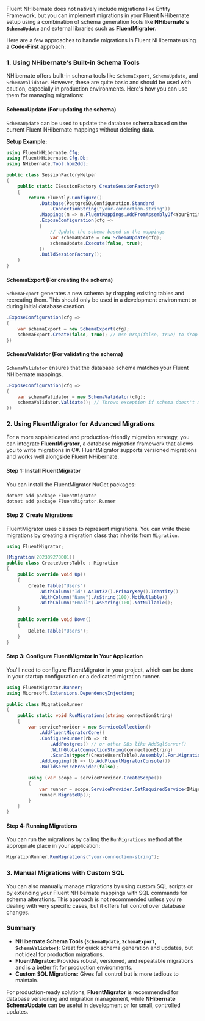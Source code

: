 ﻿Fluent NHibernate does not natively include migrations like Entity Framework, but you can implement migrations in your Fluent NHibernate setup using a combination of schema generation tools like **NHibernate's `SchemaUpdate`** and external libraries such as **FluentMigrator**.

Here are a few approaches to handle migrations in Fluent NHibernate using a **Code-First** approach:

### 1. Using NHibernate's Built-in Schema Tools

NHibernate offers built-in schema tools like `SchemaExport`, `SchemaUpdate`, and `SchemaValidator`. However, these are quite basic and should be used with caution, especially in production environments. Here's how you can use them for managing migrations:

#### SchemaUpdate (For updating the schema)
`SchemaUpdate` can be used to update the database schema based on the current Fluent NHibernate mappings without deleting data.

**Setup Example:**
```csharp
using FluentNHibernate.Cfg;
using FluentNHibernate.Cfg.Db;
using NHibernate.Tool.hbm2ddl;

public class SessionFactoryHelper
{
    public static ISessionFactory CreateSessionFactory()
    {
        return Fluently.Configure()
            .Database(PostgreSQLConfiguration.Standard
                .ConnectionString("your-connection-string"))
            .Mappings(m => m.FluentMappings.AddFromAssemblyOf<YourEntity>())
            .ExposeConfiguration(cfg =>
            {
                // Update the schema based on the mappings
                var schemaUpdate = new SchemaUpdate(cfg);
                schemaUpdate.Execute(false, true);
            })
            .BuildSessionFactory();
    }
}
```

#### SchemaExport (For creating the schema)
`SchemaExport` generates a new schema by dropping existing tables and recreating them. This should only be used in a development environment or during initial database creation.

```csharp
.ExposeConfiguration(cfg =>
{
    var schemaExport = new SchemaExport(cfg);
    schemaExport.Create(false, true); // Use Drop(false, true) to drop and recreate
})
```

#### SchemaValidator (For validating the schema)
`SchemaValidator` ensures that the database schema matches your Fluent NHibernate mappings.

```csharp
.ExposeConfiguration(cfg =>
{
    var schemaValidator = new SchemaValidator(cfg);
    schemaValidator.Validate(); // Throws exception if schema doesn't match
})
```

### 2. Using FluentMigrator for Advanced Migrations

For a more sophisticated and production-friendly migration strategy, you can integrate **FluentMigrator**, a database migration framework that allows you to write migrations in C#. FluentMigrator supports versioned migrations and works well alongside Fluent NHibernate.

#### Step 1: Install FluentMigrator
You can install the FluentMigrator NuGet packages:

```bash
dotnet add package FluentMigrator
dotnet add package FluentMigrator.Runner
```

#### Step 2: Create Migrations

FluentMigrator uses classes to represent migrations. You can write these migrations by creating a migration class that inherits from `Migration`.

```csharp
using FluentMigrator;

[Migration(202309270001)]
public class CreateUsersTable : Migration
{
    public override void Up()
    {
        Create.Table("Users")
            .WithColumn("Id").AsInt32().PrimaryKey().Identity()
            .WithColumn("Name").AsString(100).NotNullable()
            .WithColumn("Email").AsString(100).NotNullable();
    }

    public override void Down()
    {
        Delete.Table("Users");
    }
}
```

#### Step 3: Configure FluentMigrator in Your Application

You'll need to configure FluentMigrator in your project, which can be done in your startup configuration or a dedicated migration runner.

```csharp
using FluentMigrator.Runner;
using Microsoft.Extensions.DependencyInjection;

public class MigrationRunner
{
    public static void RunMigrations(string connectionString)
    {
        var serviceProvider = new ServiceCollection()
            .AddFluentMigratorCore()
            .ConfigureRunner(rb => rb
                .AddPostgres() // or other DBs like AddSqlServer()
                .WithGlobalConnectionString(connectionString)
                .ScanIn(typeof(CreateUsersTable).Assembly).For.Migrations())
            .AddLogging(lb => lb.AddFluentMigratorConsole())
            .BuildServiceProvider(false);

        using (var scope = serviceProvider.CreateScope())
        {
            var runner = scope.ServiceProvider.GetRequiredService<IMigrationRunner>();
            runner.MigrateUp();
        }
    }
}
```

#### Step 4: Running Migrations

You can run the migrations by calling the `RunMigrations` method at the appropriate place in your application:

```csharp
MigrationRunner.RunMigrations("your-connection-string");
```

### 3. Manual Migrations with Custom SQL
You can also manually manage migrations by using custom SQL scripts or by extending your Fluent NHibernate mappings with SQL commands for schema alterations. This approach is not recommended unless you're dealing with very specific cases, but it offers full control over database changes.

### Summary

- **NHibernate Schema Tools (`SchemaUpdate`, `SchemaExport`, `SchemaValidator`)**: Great for quick schema generation and updates, but not ideal for production migrations.
- **FluentMigrator**: Provides robust, versioned, and repeatable migrations and is a better fit for production environments.
- **Custom SQL Migrations**: Gives full control but is more tedious to maintain.

For production-ready solutions, **FluentMigrator** is recommended for database versioning and migration management, while **NHibernate SchemaUpdate** can be useful in development or for small, controlled updates.